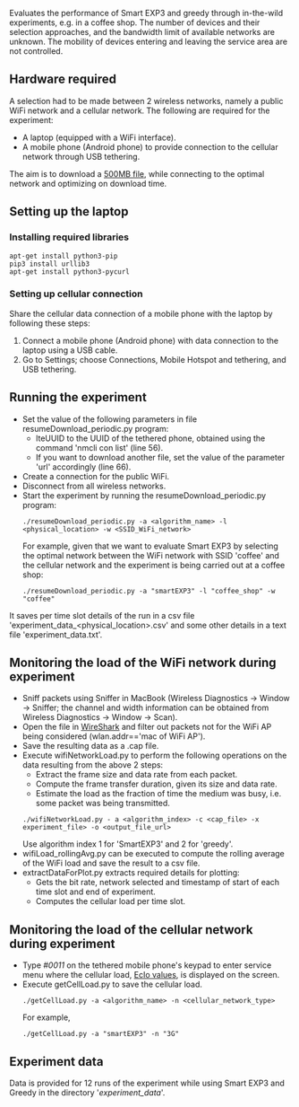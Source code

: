 Evaluates the performance of Smart EXP3 and greedy through in-the-wild experiments, e.g. in a coffee shop. The number of devices and their selection approaches, and the bandwidth limit of available networks are unknown. The mobility of devices entering and leaving the service area are not controlled.

## Hardware required
A selection had to be made between 2 wireless networks, namely a public WiFi network and a cellular network. The following are required for the experiment:
* A laptop (equipped with a WiFi interface).
* A mobile phone (Android phone) to provide connection to the cellular network through USB tethering.

The aim is to download a [500MB file](http://www.speedtest.com.sg/), while connecting to the optimal network and optimizing on download time.

## Setting up the laptop
### Installing required libraries
```
apt-get install python3-pip
pip3 install urllib3
apt-get install python3-pycurl
```

### Setting up cellular connection
Share the cellular data connection of a mobile phone with the laptop by following these steps:
1. Connect a mobile phone (Android phone) with data connection to the laptop using a USB cable.
2. Go to Settings; choose Connections, Mobile Hotspot and tethering, and USB tethering.

## Running the experiment
* Set the value of the following parameters in file resumeDownload_periodic.py program:
  * lteUUID to the UUID of the tethered phone, obtained using the command 'nmcli con list' (line 56).
  * If you want to download another file, set the value of the parameter 'url' accordingly (line 66).
* Create a connection for the public WiFi.
* Disconnect from all wireless networks.
* Start the experiment by running the resumeDownload_periodic.py program:
  ```
  ./resumeDownload_periodic.py -a <algorithm_name> -l <physical_location> -w <SSID_WiFi_network>
  ```
  For example, given that we want to evaluate Smart EXP3 by selecting the optimal network between the WiFi network with SSID 'coffee' and the cellular network and the experiment is being carried out at a coffee shop:
  ```
  ./resumeDownload_periodic.py -a "smartEXP3" -l "coffee_shop" -w "coffee"
  ```
It saves per time slot details of the run in a csv file 'experiment_data_<algorithmName>_<timestamp>_<physical_location>.csv' and some other details in a text file 'experiment_data.txt'.
 
## Monitoring the load of the WiFi network during experiment
* Sniff packets using Sniffer in MacBook (Wireless Diagnostics -> Window -> Sniffer; the channel and width information can be obtained from Wireless Diagnostics -> Window -> Scan).
* Open the file in [WireShark](http://www.wireshark.org/) and filter out packets not for the WiFi AP being considered (wlan.addr=='mac of WiFi AP').
* Save the resulting data as a .cap file.
* Execute wifiNetworkLoad.py to perform the following operations on the data resulting from the above 2 steps:
  * Extract the frame size and data rate from each packet.
  * Compute the frame transfer duration, given its size and data rate.
  * Estimate the load as the fraction of time the medium was busy, i.e. some packet was being transmitted.
  ```
  ./wifiNetworkLoad.py - a <algorithm_index> -c <cap_file> -x experiment_file> -o <output_file_url>
  ```
  Use algorithm index 1 for 'SmartEXP3' and 2 for 'greedy'.  
* wifiLoad_rollingAvg.py can be executed to compute the rolling average of the WiFi load and save the result to a csv file.
* extractDataForPlot.py extracts required details for plotting:
  * Gets the bit rate, network selected and timestamp of start of each time slot and end of experiment.
  * Computes the cellular load per time slot.

## Monitoring the load of the cellular network during experiment
* Type *#0011* on the tethered mobile phone's keypad to enter service menu where the cellular load, [EcIo values](https://dl.acm.org/citation.cfm?id=2500447), is displayed on the screen. 
* Execute getCellLoad.py to save the cellular load.
  ```
  ./getCellLoad.py -a <algorithm_name> -n <cellular_network_type>
  ```
  For example,
  ```
  ./getCellLoad.py -a "smartEXP3" -n "3G"
  ```

## Experiment data
Data is provided for 12 runs of the experiment while using Smart EXP3 and Greedy in the directory '*experiment_data*'.
